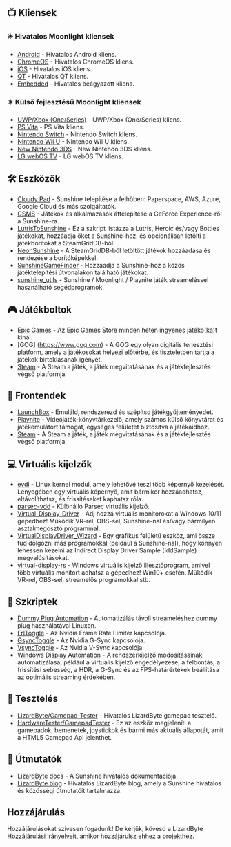 <!--lint disable awesome-heading awesome-toc double-link-->

<div align="center" style="display: none;">
  <img src="/assets/banner.png" />
  <h1 align="center">Awesome Sunshine</h1>
  <h4 align="center">Lenyűgöző Sunshine szkriptek, eszközök, útmutatók és kísérőszoftverek gyűjteménye</h4>
</div>

<div align="center" style="display: none;">
[
  <a href="#-clients">Kliensek</a> -
  <a href="#%EF%B8%8F-tools">Eszközök</a> -
  <a href="#-game-stores">Játékáruházak</a> -
  <a href="#-frontends">Frontendek</a> -
  <a href="#-virtual-displays">Virtuális kijelzők</a> -
  <a href="#-scripts">Szkriptek</a> -
  <a href="#-testing">Tesztelés</a> -
  <a href="#-guides">Útmutatók</a>
]
</div>

## 📺 Kliensek

### ✳️ Hivatalos Moonlight kliensek

- [Android](https://github.com/moonlight-stream/moonlight-android) - Hivatalos Android kliens.
- [ChromeOS](https://github.com/moonlight-stream/moonlight-chrome) - Hivatalos ChromeOS kliens.
- [iOS](https://github.com/moonlight-stream/moonlight-ios) - Hivatalos iOS kliens.
- [QT](https://github.com/moonlight-stream/moonlight-qt) - Hivatalos QT kliens.
- [Embedded](https://github.com/moonlight-stream/moonlight-embedded) - Hivatalos beágyazott kliens.

### ✴️ Külső fejlesztésű Moonlight kliensek

- [UWP/Xbox (One/Series)](https://github.com/TheElixZammuto/moonlight-xbox) - UWP/Xbox (One/Series) kliens.
- [PS Vita](https://github.com/xyzz/vita-moonlight) - PS Vita kliens.
- [Nintendo Switch](https://github.com/XITRIX/Moonlight-Switch) - Nintendo Switch kliens.
- [Nintendo Wii U](https://github.com/GaryOderNichts/moonlight-wiiu) - Nintendo Wii U kliens.
- [New Nintendo 3DS](https://github.com/zoeyjodon/moonlight-N3DS) - New Nintendo 3DS kliens.
- [LG webOS TV](https://github.com/mariotaku/moonlight-tv) - LG webOS TV kliens.

## 🛠️ Eszközök

- [Cloudy Pad](https://github.com/PierreBeucher/cloudypad) - Sunshine telepítése a felhőben: Paperspace, AWS, Azure, Google Cloud és más szolgáltatók.
- [GSMS](https://github.com/LizardByte/GSMS) - Játékok és alkalmazások áttelepítése a GeForce Experience-ről a Sunshine-ra.
- [LutrisToSunshine](https://github.com/Arbitrate3280/LutrisToSunshine) - Ez a szkript listázza a Lutris, Heroic és/vagy Bottles játékokat, hozzáadja őket a Sunshine-hoz, és opcionálisan letölti a játékborítókat a SteamGridDB-ből.
- [NeonSunshine](https://github.com/NeonLightning/NeonSunshine) - A SteamGridDB-ből letöltött játékok hozzáadása és rendezése a borítóképekkel.
- [SunshineGameFinder](https://github.com/JMTK/SunshineGameFinder) - Hozzáadja a Sunshine-hoz a közös játéktelepítési útvonalakon található játékokat.
- [sunshine_utils](https://github.com/designer-living/sunshine_utils) - Sunshine / Moonlight / Playnite játék streameléssel használható segédprogramok.

## 🎮 Játékboltok

- [Epic Games](https://www.epicgames.com) - Az Epic Games Store minden héten ingyenes játéko(ka)t kínál.
- [GOG] (https://www.gog.com) - A GOG egy olyan digitális terjesztési platform, amely a játékosokat helyezi előtérbe, és tiszteletben tartja a játékok birtoklásának igényét.
- [Steam](https://store.steampowered.com) - A Steam a játék, a játék megvitatásának és a játékfejlesztés végső platformja.

## 💠 Frontendek

- [LaunchBox](https://www.launchbox-app.com/) - Emuláld, rendszerezd és szépítsd játékgyűjteményedet.
- [Playnite](https://github.com/JosefNemec/Playnite) - Videójáték-könyvtárkezelő, amely számos külső könyvtárat és játékemulátort támogat, egységes felületet biztosítva a játékaidhoz.
- [Steam](https://store.steampowered.com) - A Steam a játék, a játék megvitatásának és a játékfejlesztés végső platformja.

## 💻 Virtuális kijelzők

- [evdi](https://github.com/DisplayLink/evdi) - Linux kernel modul, amely lehetővé teszi több képernyő kezelését. Lényegében egy virtuális képernyő, amit bármikor hozzáadhatsz, eltávolíthatsz, és frissítéseket kaphatsz róla.
- [parsec-vdd](https://github.com/nomi-san/parsec-vdd) - Különálló Parsec virtuális kijelző.
- [Virtual-Display-Driver](https://github.com/itsmikethetech/Virtual-Display-Driver) - Adj hozzá virtuális monitorokat a Windows 10/11 gépedhez! Működik VR-rel, OBS-sel, Sunshine-nal és/vagy bármilyen asztalmegosztó programmal.
- [VirtualDisplayDriver_Wizard](https://github.com/sofmeright/VirtualDisplayDriver_Wizard) - Egy grafikus felületű eszköz, ami össze tud dolgozni más programokkal (például a Sunshine-nal), hogy könnyen lehessen kezelni az Indirect Display Driver Sample (IddSample) megvalósításokat.
- [virtual-display-rs](https://github.com/MolotovCherry/virtual-display-rs) - Windows virtuális kijelző illesztőprogram, amivel több virtuális monitort adhatsz a gépedhez! Win10+ esetén. Működik VR-rel, OBS-sel, streamelős programokkal stb.

## 📜 Szkriptek

- [Dummy Plug Automation](https://github.com/XenHat/dummy-plug-automation) - Automatizálás távoli streameléshez dummy plug használatával Linuxon.
- [FrlToggle](https://github.com/FrogTheFrog/frl-toggle) - Az Nvidia Frame Rate Limiter kapcsolója.
- [GsyncToggle](https://github.com/FrogTheFrog/gsync-toggle) - Az Nvidia G-Sync kapcsolója.
- [VsyncToggle](https://github.com/xanderfrangos/vsync-toggle) - Az Nvidia V-Sync kapcsolója.
- [Windows Display Automation](https://github.com/fehbari/sunshine-scripts) - A rendszerkijelző módosításainak automatizálása, például a virtuális kijelző engedélyezése, a felbontás, a frissítési sebesség, a HDR, a G-Sync és az FPS-határértékek beállítása az optimális streaming érdekében.

## 🧪 Tesztelés

- [LizardByte/Gamepad-Tester](https://app.lizardbyte.dev/gamepad-tester) - Hivatalos LizardByte gamepad tesztelő.
- [HardwareTester/GamepadTester](https://hardwaretester.com/gamepad) - Ez az eszköz megjeleníti a gamepadok, bemenetek, joystickok és bármi más aktuális állapotát, amit a HTML5 Gamepad Api jelenthet.

## 📓 Útmutatók

- [LizardByte docs](https://docs.lizardbyte.dev/projects/sunshine) - A Sunshine hivatalos dokumentációja.
- [LizardByte blog](https://app.lizardbyte.dev/blog) - Hivatalos LizardByte blog, amely a Sunshine hivatalos és közösségi útmutatóit tartalmazza.

## Hozzájárulás

Hozzájárulásokat szívesen fogadunk! De kérjük, kövesd a LizardByte
[Hozzájárulási irányelveit](https://docs.lizardbyte.dev/latest/developers/contributing.html), amikor hozzájárulsz ehhez a projekthez.
